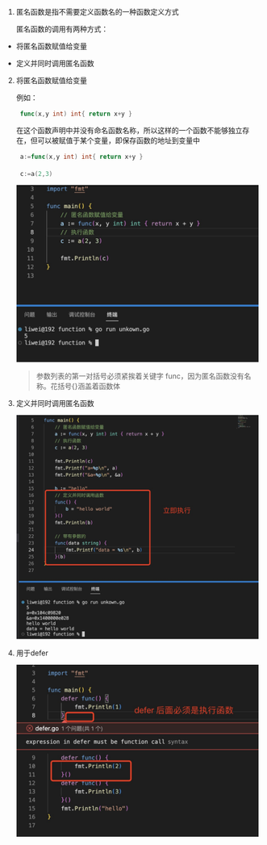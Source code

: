 1. 匿名函数是指不需要定义函数名的一种函数定义方式

   匿名函数的调用有两种方式：

+ 将匿名函数赋值给变量

+ 定义并同时调用匿名函数


2. 将匿名函数赋值给变量

   例如：

   ```go
    func(x,y int) int{ return x+y }
   ```

   在这个函数声明中并没有命名函数名称，所以这样的一个函数不能够独立存在，但可以被赋值于某个变量，即保存函数的地址到变量中

   ```go
    a:=func(x,y int) int{ return x+y }

    c:=a(2,3)
   ```
   ![image](../../assets/75.jpg)

   >参数列表的第一对括号必须紧挨着关键字 func，因为匿名函数没有名称。花括号{}涵盖着函数体

3. 定义并同时调用匿名函数

   ![image](../../assets/77.jpg)

4. 用于defer

   ![image](../../assets/96.jpg)